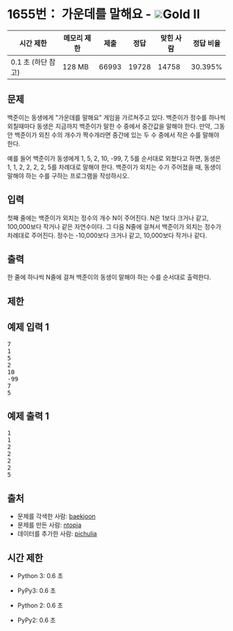 # 1655번： 가운데를 말해요 - <img src="https://static.solved.ac/tier_small/14.svg" style="height:20px" />Gold II


| 시간 제한 | 메모리 제한 | 제출 | 정답 | 맞힌 사람 | 정답 비율 |
| --- | --- | --- | --- | --- | --- |
| 0.1 초  (하단 참고) | 128 MB | 66993 | 19728 | 14758 | 30.395% |


## 문제


백준이는 동생에게 "가운데를 말해요" 게임을 가르쳐주고 있다. 백준이가 정수를 하나씩 외칠때마다 동생은 지금까지 백준이가 말한 수 중에서 중간값을 말해야 한다. 만약, 그동안 백준이가 외친 수의 개수가 짝수개라면 중간에 있는 두 수 중에서 작은 수를 말해야 한다.

예를 들어 백준이가 동생에게 1, 5, 2, 10, -99, 7, 5를 순서대로 외쳤다고 하면, 동생은 1, 1, 2, 2, 2, 2, 5를 차례대로 말해야 한다. 백준이가 외치는 수가 주어졌을 때, 동생이 말해야 하는 수를 구하는 프로그램을 작성하시오.




## 입력


첫째 줄에는 백준이가 외치는 정수의 개수 N이 주어진다. N은 1보다 크거나 같고, 100,000보다 작거나 같은 자연수이다. 그 다음 N줄에 걸쳐서 백준이가 외치는 정수가 차례대로 주어진다. 정수는 -10,000보다 크거나 같고, 10,000보다 작거나 같다.




## 출력


한 줄에 하나씩 N줄에 걸쳐 백준이의 동생이 말해야 하는 수를 순서대로 출력한다.




## 제한




## 예제 입력 1


<pre>7
1
5
2
10
-99
7
5
</pre>


## 예제 출력 1


<pre>1
1
2
2
2
2
5
</pre>






## 출처


- 문제를 각색한 사람: [baekjoon](/user/baekjoon)
- 문제를 만든 사람: [ntopia](/user/ntopia)
- 데이터를 추가한 사람: [pichulia](/user/pichulia)



## 시간 제한


- Python 3: 0.6 초

- PyPy3: 0.6 초

- Python 2: 0.6 초

- PyPy2: 0.6 초





